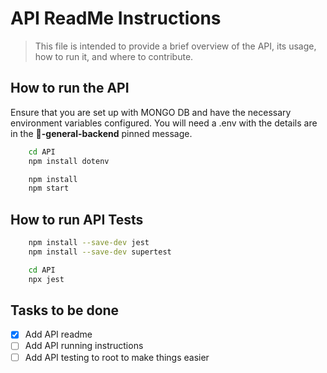 # API ReadMe Instructions

> This file is intended to provide a brief overview of the API, its usage, how to run it, and where to contribute.

## How to run the API
Ensure that you are set up with MONGO DB and have the necessary environment variables configured.
You will need a .env with the details are in the **💾-general-backend** pinned message.

```bash
    cd API
    npm install dotenv
```

```bash
    npm install
    npm start
```

## How to run API Tests
```bash
    npm install --save-dev jest
    npm install --save-dev supertest

    cd API
    npx jest

```

## Tasks to be done
- [X] Add API readme
- [ ] Add API running instructions
- [ ] Add API testing to root to make things easier

